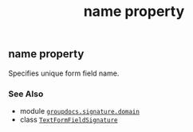 ﻿---
title: name property
second_title: GroupDocs.Signature for Python via .NET API References
description: 
type: docs
url: /python-net/groupdocs.signature.domain/textformfieldsignature/name/
is_root: false
weight: 100
---

## name property


Specifies unique form field name.

### See Also
* module [`groupdocs.signature.domain`](../../)
* class [`TextFormFieldSignature`](/signature/python-net/groupdocs.signature.domain/textformfieldsignature)
